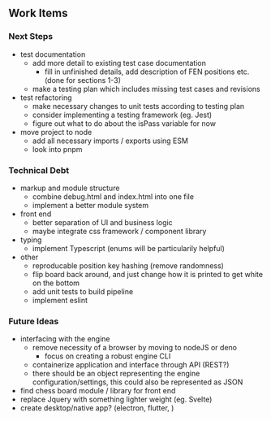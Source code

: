 ## Work Items

### Next Steps
- test documentation
  - add more detail to existing test case documentation
    - fill in unfinished details, add description of FEN positions etc. (done for sections 1-3)
  - make a testing plan which includes missing test cases and revisions
- test refactoring
  - make necessary changes to unit tests according to testing plan
  - consider implementing a testing framework (eg. Jest)
  - figure out what to do about the isPass variable for now
- move project to node
  - add all necessary imports / exports using ESM
  - look into pnpm

### Technical Debt
- markup and module structure
  - combine debug.html and index.html into one file
  - implement a better module system
- front end
  - better separation of UI and business logic
  - maybe integrate css framework / component library
- typing
  - implement Typescript (enums will be particularily helpful)
- other
  - reproducable position key hashing (remove randomness)
  - flip board back around, and just change how it is printed to get white on the bottom
  - add unit tests to build pipeline
  - implement eslint

### Future Ideas
- interfacing with the engine
  - remove necessity of a browser by moving to nodeJS or deno
    - focus on creating a robust engine CLI
  - containerize application and interface through API (REST?)
  - there should be an object representing the engine configuration/settings, this could also be represented as JSON 
- find chess board module / library for front end
- replace Jquery with something lighter weight (eg. Svelte)
- create desktop/native app? (electron, flutter, )